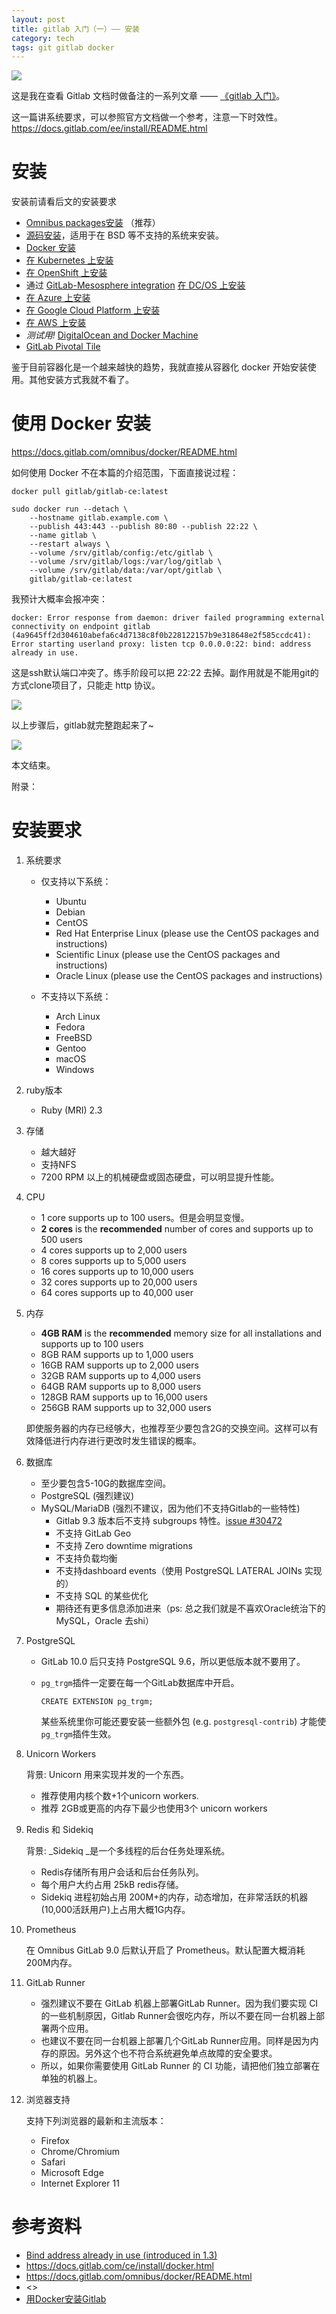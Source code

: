 ```yaml
---
layout: post
title: gitlab 入门（一）—— 安装
category: tech
tags: git gitlab docker
---
```

![](https://cdn.kelu.org/blog/tags/gitlab.jpg)

这是我在查看 Gitlab 文档时做备注的一系列文章 —— [《gitlab 入门》](/tech/2017/10/16/gitlab-tutorial-1.html)。

这一篇讲系统要求，可以参照官方文档做一个参考，注意一下时效性。<https://docs.gitlab.com/ee/install/README.html>

# 安装

安装前请看后文的安装要求

*   [Omnibus packages安装](https://about.gitlab.com/downloads/) （推荐）
*   [源码安装](https://docs.gitlab.com/ee/install/installation.html)，适用于在 BSD 等不支持的系统来安装。
*   [Docker 安装](https://docs.gitlab.com/ee/install/docker.html)
*   [在 Kubernetes 上安装](https://docs.gitlab.com/ee/install/kubernetes/index.html) 
*   [在 OpenShift 上安装](https://docs.gitlab.com/ee/articles/openshift_and_gitlab/index.html)
*   通过 [GitLab-Mesosphere integration](https://about.gitlab.com/2016/09/16/announcing-gitlab-and-mesosphere/) [在 DC/OS 上安装](https://mesosphere.com/blog/gitlab-dcos/) 
*   [在 Azure 上安装](https://docs.gitlab.com/ee/install/azure/index.html)
*   [在 Google Cloud Platform 上安装](https://docs.gitlab.com/ee/install/google_cloud_platform/index.html)
*   [在 AWS 上安装](https://about.gitlab.com/aws/)
*   _测试用!_ [DigitalOcean and Docker Machine](https://docs.gitlab.com/ee/install/digitaloceandocker.html) 
*   [GitLab Pivotal Tile](https://docs.gitlab.com/ee/install/pivotal/index.html)

鉴于目前容器化是一个越来越快的趋势，我就直接从容器化 docker 开始安装使用。其他安装方式我就不看了。

# 使用 Docker 安装

<https://docs.gitlab.com/omnibus/docker/README.html>

如何使用 Docker 不在本篇的介绍范围，下面直接说过程：

	docker pull gitlab/gitlab-ce:latest
	
	sudo docker run --detach \
	    --hostname gitlab.example.com \
	    --publish 443:443 --publish 80:80 --publish 22:22 \
	    --name gitlab \
	    --restart always \
	    --volume /srv/gitlab/config:/etc/gitlab \
	    --volume /srv/gitlab/logs:/var/log/gitlab \
	    --volume /srv/gitlab/data:/var/opt/gitlab \
	    gitlab/gitlab-ce:latest

我预计大概率会报冲突：

	docker: Error response from daemon: driver failed programming external connectivity on endpoint gitlab (4a9645ff2d304610abefa6c4d7138c8f0b228122157b9e318648e2f585ccdc41): Error starting userland proxy: listen tcp 0.0.0.0:22: bind: address already in use.

这是ssh默认端口冲突了。练手阶段可以把 22:22 去掉。副作用就是不能用git的方式clone项目了，只能走 http 协议。

![](https://cdn.kelu.org/blog/2017/10/gitlab1.jpg)

以上步骤后，gitlab就完整跑起来了~

![](https://cdn.kelu.org/blog/2017/10/gitlab3.jpg)

本文结束。

附录：

# 安装要求

1. 系统要求

	* 仅支持以下系统：
	
		*   Ubuntu
		*   Debian
		*   CentOS
		*   Red Hat Enterprise Linux (please use the CentOS packages and instructions)
		*   Scientific Linux (please use the CentOS packages and instructions)
		*   Oracle Linux (please use the CentOS packages and instructions)
	
	* 不支持以下系统：
	
		*   Arch Linux
		*   Fedora
		*   FreeBSD
		*   Gentoo
		*   macOS
		*   Windows

1. ruby版本

	* Ruby (MRI) 2.3

1. 存储

	* 越大越好
 	* 支持NFS
	* 7200 RPM 以上的机械硬盘或固态硬盘，可以明显提升性能。

1. CPU

	*   1 core supports up to 100 users。但是会明显变慢。
	*   **2 cores** is the **recommended** number of cores and supports up to 500 users
	*   4 cores supports up to 2,000 users
	*   8 cores supports up to 5,000 users
	*   16 cores supports up to 10,000 users
	*   32 cores supports up to 20,000 users
	*   64 cores supports up to 40,000 user

1. 内存

	*   **4GB RAM** is the **recommended** memory size for all installations and supports up to 100 users
	*   8GB RAM supports up to 1,000 users
	*   16GB RAM supports up to 2,000 users
	*   32GB RAM supports up to 4,000 users
	*   64GB RAM supports up to 8,000 users
	*   128GB RAM supports up to 16,000 users
	*   256GB RAM supports up to 32,000 users

	即使服务器的内存已经够大，也推荐至少要包含2G的交换空间。这样可以有效降低进行内存进行更改时发生错误的概率。

1. 数据库

	*  至少要包含5-10G的数据库空间。
	*  PostgreSQL (强烈建议)
	* MySQL/MariaDB (强烈不建议，因为他们不支持Gitlab的一些特性)
		*  Gitlab 9.3 版本后不支持 subgroups 特性。[issue #30472](https://gitlab.com/gitlab-org/gitlab-ce/issues/30472) 
		*  不支持 GitLab Geo
		*  不支持 Zero downtime migrations
		*  不支持负载均衡
		*  不支持dashboard events（使用 PostgreSQL LATERAL JOINs 实现的）
		*  不支持 SQL 的某些优化
		*  期待还有更多信息添加进来（ps: 总之我们就是不喜欢Oracle统治下的MySQL，Oracle 去shi）

1. PostgreSQL
	
	* GitLab 10.0 后只支持 PostgreSQL 9.6，所以更低版本就不要用了。
	* `pg_trgm`插件一定要在每一个GitLab数据库中开启。

		```
		CREATE EXTENSION pg_trgm;
		```

		某些系统里你可能还要安装一些额外包 (e.g. `postgresql-contrib`) 才能使`pg_trgm`插件生效。

1.  Unicorn Workers

	背景: Unicorn 用来实现并发的一个东西。

	* 推荐使用内核个数+1个unicorn workers.
	* 推荐 2GB或更高的内存下最少也使用3个 unicorn workers

1. Redis 和 Sidekiq

	背景: _Sidekiq _是一个多线程的后台任务处理系统。

	*  Redis存储所有用户会话和后台任务队列。
	*  每个用户大约占用 25kB redis存储。
	*  Sidekiq 进程初始占用 200M+的内存，动态增加，在非常活跃的机器(10,000活跃用户)上占用大概1G内存。

1. Prometheus

	在 Omnibus GitLab 9.0 后默认开启了 Prometheus。默认配置大概消耗200M内存。

1. GitLab Runner 

	*  强烈建议不要在 GitLab 机器上部署GitLab Runner。因为我们要实现 CI 的一些机制原因，Gitlab Runner会很吃内存，所以不要在同一台机器上部署两个应用。
	*  也建议不要在同一台机器上部署几个GitLab Runner应用。同样是因为内存的原因。另外这个也不符合系统避免单点故障的安全要求。
	*  所以，如果你需要使用 GitLab Runner 的 CI 功能，请把他们独立部署在单独的机器上。
	
1. 浏览器支持

	支持下列浏览器的最新和主流版本：
	
	*  Firefox
	*  Chrome/Chromium
	*  Safari 
	*  Microsoft Edge
	*  Internet Explorer 11

# 参考资料

* [Bind address already in use (introduced in 1.3) ](https://github.com/moby/moby/issues/8714)
* <https://docs.gitlab.com/ce/install/docker.html>
* <https://docs.gitlab.com/omnibus/docker/README.html>
* <>
* [用Docker安装Gitlab](http://www.jianshu.com/p/24959481340e)